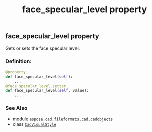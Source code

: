 ﻿---
title: face_specular_level property
second_title: Aspose.CAD for Python via .NET API References
description: 
type: docs
weight: 390
url: /python-net/aspose.cad.fileformats.cad.cadobjects/cadvisualstyle/face_specular_level/
is_root: false
---

## face_specular_level property


Gets or sets the face specular level.
### Definition:
```python
@property
def face_specular_level(self):
    ...
@face_specular_level.setter
def face_specular_level(self, value):
    ...
```

### See Also
* module [`aspose.cad.fileformats.cad.cadobjects`](../../)
* class [`CadVisualStyle`](/cad/python-net/aspose.cad.fileformats.cad.cadobjects/cadvisualstyle)
